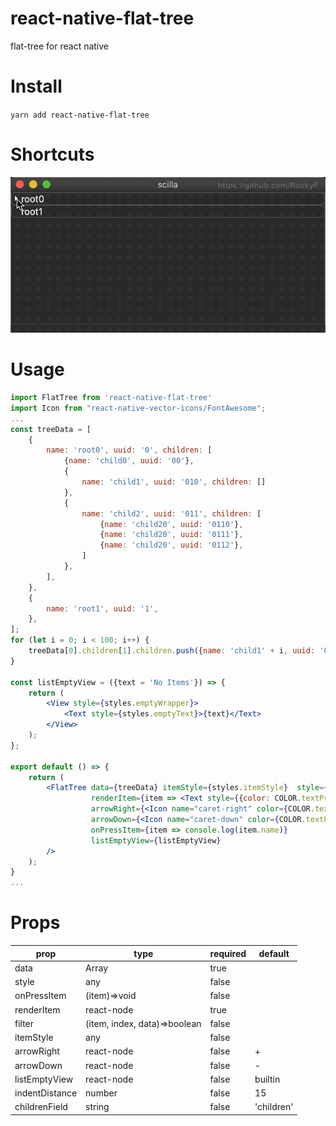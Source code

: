 # react-native-flat-tree
flat-tree for react native

# Install
`yarn add react-native-flat-tree`

# Shortcuts
![open](https://raw.githubusercontent.com/RockyF/react-native-flat-tree/master/assets/shortcut0.gif)

# Usage
```jsx harmony
import FlatTree from 'react-native-flat-tree'
import Icon from "react-native-vector-icons/FontAwesome";
...
const treeData = [
	{
		name: 'root0', uuid: '0', children: [
			{name: 'child0', uuid: '00'},
			{
				name: 'child1', uuid: '010', children: []
			},
			{
				name: 'child2', uuid: '011', children: [
					{name: 'child20', uuid: '0110'},
					{name: 'child20', uuid: '0111'},
					{name: 'child20', uuid: '0112'},
				]
			},
		],
	},
	{
		name: 'root1', uuid: '1',
	},
];
for (let i = 0; i < 100; i++) {
	treeData[0].children[1].children.push({name: 'child1' + i, uuid: '0100_' + i},)
}

const listEmptyView = ({text = 'No Items'}) => {
	return (
		<View style={styles.emptyWrapper}>
			<Text style={styles.emptyText}>{text}</Text>
		</View>
	);
};

export default () => {
	return (
		<FlatTree data={treeData} itemStyle={styles.itemStyle}  style={styles.container}
		          renderItem={item => <Text style={{color: COLOR.textPrimary}}>{item.name}</Text>}
		          arrowRight={<Icon name="caret-right" color={COLOR.textPrimary}/>}
		          arrowDown={<Icon name="caret-down" color={COLOR.textPrimary}/>}
		          onPressItem={item => console.log(item.name)}
		          listEmptyView={listEmptyView}
		/>
	);
}
...
```

# Props
| prop | type | required | default |
| ---- | ---- | ----     | ----    |
| data | Array | true |  |
| style | any | false |  |
| onPressItem | (item)=>void | false |  |
| renderItem | react-node | true |  |
| filter | (item, index, data)=>boolean | false |  |
| itemStyle | any | false |  |
| arrowRight | react-node | false | + |
| arrowDown | react-node | false | - |
| listEmptyView | react-node | false | builtin |
| indentDistance | number | false | 15 |
| childrenField | string | false | 'children' |
